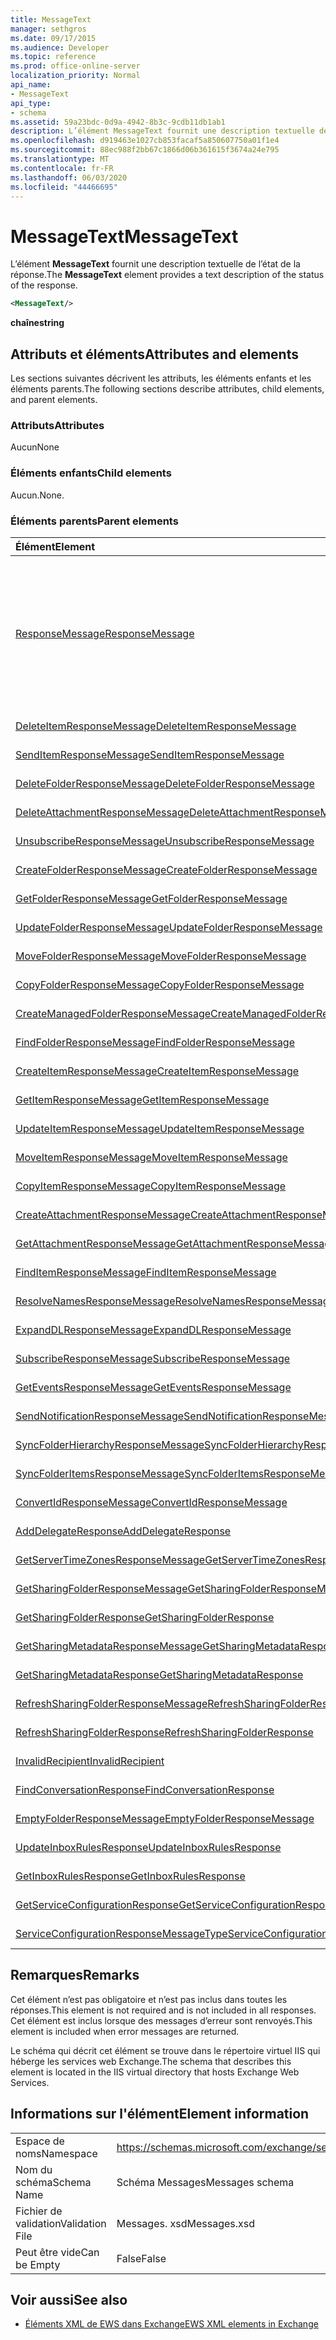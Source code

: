 ```yaml
---
title: MessageText
manager: sethgros
ms.date: 09/17/2015
ms.audience: Developer
ms.topic: reference
ms.prod: office-online-server
localization_priority: Normal
api_name:
- MessageText
api_type:
- schema
ms.assetid: 59a23bdc-0d9a-4942-8b3c-9cdb11db1ab1
description: L’élément MessageText fournit une description textuelle de l’état de la réponse.
ms.openlocfilehash: d919463e1027cb853facaf5a850607750a01f1e4
ms.sourcegitcommit: 88ec988f2bb67c1866d06b361615f3674a24e795
ms.translationtype: MT
ms.contentlocale: fr-FR
ms.lasthandoff: 06/03/2020
ms.locfileid: "44466695"
---
```

# <a name="messagetext"></a><span data-ttu-id="dcee2-103">MessageText</span><span class="sxs-lookup"><span data-stu-id="dcee2-103">MessageText</span></span>

<span data-ttu-id="dcee2-104">L’élément **MessageText** fournit une description textuelle de l’état de la réponse.</span><span class="sxs-lookup"><span data-stu-id="dcee2-104">The **MessageText** element provides a text description of the status of the response.</span></span> 
  
```XML
<MessageText/>
```

 <span data-ttu-id="dcee2-105">**chaîne**</span><span class="sxs-lookup"><span data-stu-id="dcee2-105">**string**</span></span>
## <a name="attributes-and-elements"></a><span data-ttu-id="dcee2-106">Attributs et éléments</span><span class="sxs-lookup"><span data-stu-id="dcee2-106">Attributes and elements</span></span>

<span data-ttu-id="dcee2-107">Les sections suivantes décrivent les attributs, les éléments enfants et les éléments parents.</span><span class="sxs-lookup"><span data-stu-id="dcee2-107">The following sections describe attributes, child elements, and parent elements.</span></span>
  
### <a name="attributes"></a><span data-ttu-id="dcee2-108">Attributs</span><span class="sxs-lookup"><span data-stu-id="dcee2-108">Attributes</span></span>

<span data-ttu-id="dcee2-109">Aucun</span><span class="sxs-lookup"><span data-stu-id="dcee2-109">None</span></span>
  
### <a name="child-elements"></a><span data-ttu-id="dcee2-110">Éléments enfants</span><span class="sxs-lookup"><span data-stu-id="dcee2-110">Child elements</span></span>

<span data-ttu-id="dcee2-111">Aucun.</span><span class="sxs-lookup"><span data-stu-id="dcee2-111">None.</span></span>
  
### <a name="parent-elements"></a><span data-ttu-id="dcee2-112">Éléments parents</span><span class="sxs-lookup"><span data-stu-id="dcee2-112">Parent elements</span></span>

|<span data-ttu-id="dcee2-113">**Élément**</span><span class="sxs-lookup"><span data-stu-id="dcee2-113">**Element**</span></span>|<span data-ttu-id="dcee2-114">**Description**</span><span class="sxs-lookup"><span data-stu-id="dcee2-114">**Description**</span></span>|
|:-----|:-----|
|[<span data-ttu-id="dcee2-115">ResponseMessage</span><span class="sxs-lookup"><span data-stu-id="dcee2-115">ResponseMessage</span></span>](responsemessage.md) <br/> | <span data-ttu-id="dcee2-116">Fournit des informations descriptives sur l’état de la réponse.</span><span class="sxs-lookup"><span data-stu-id="dcee2-116">Provides descriptive information about the response status.</span></span>  <br/> <br/> <span data-ttu-id="dcee2-117">Voici quelques-unes des expressions XPath possibles pour cet élément :</span><span class="sxs-lookup"><span data-stu-id="dcee2-117">The following are some of the possible XPath expressions to this element:</span></span> <br/> <br/>  `/GetUserAvailabilityResponse/FreeBusyResponseArray/FreeBusyResponse/ResponseMessage` <br/> <br/> `/GetUserAvailabilityResponse/SuggestionsResponse/ResponseMessage` <br/><br/>  `/SetUserOofSettingsResponse/ResponseMessage` <br/><br/>  `/GetUserOofSettingsResponse/ResponseMessage` <br/> |
|[<span data-ttu-id="dcee2-118">DeleteItemResponseMessage</span><span class="sxs-lookup"><span data-stu-id="dcee2-118">DeleteItemResponseMessage</span></span>](deleteitemresponsemessage.md) <br/> |<span data-ttu-id="dcee2-119">Contient l’État et le résultat d’une seule demande DeleteItem.</span><span class="sxs-lookup"><span data-stu-id="dcee2-119">Contains the status and result of a single DeleteItem request.</span></span>  <br/> |
|[<span data-ttu-id="dcee2-120">SendItemResponseMessage</span><span class="sxs-lookup"><span data-stu-id="dcee2-120">SendItemResponseMessage</span></span>](senditemresponsemessage.md) <br/> |<span data-ttu-id="dcee2-121">Contient l’État et le résultat d’une seule demande SendItem.</span><span class="sxs-lookup"><span data-stu-id="dcee2-121">Contains the status and result of a single SendItem request.</span></span>  <br/> |
|[<span data-ttu-id="dcee2-122">DeleteFolderResponseMessage</span><span class="sxs-lookup"><span data-stu-id="dcee2-122">DeleteFolderResponseMessage</span></span>](deletefolderresponsemessage.md) <br/> |<span data-ttu-id="dcee2-123">Contient l’État et le résultat d’une seule demande DeleteFolder.</span><span class="sxs-lookup"><span data-stu-id="dcee2-123">Contains the status and result of a single DeleteFolder request.</span></span>  <br/> |
|[<span data-ttu-id="dcee2-124">DeleteAttachmentResponseMessage</span><span class="sxs-lookup"><span data-stu-id="dcee2-124">DeleteAttachmentResponseMessage</span></span>](deleteattachmentresponsemessage.md) <br/> |<span data-ttu-id="dcee2-125">Contient l’État et le résultat d’une seule demande DeleteAttachment.</span><span class="sxs-lookup"><span data-stu-id="dcee2-125">Contains the status and result of a single DeleteAttachment request.</span></span>  <br/> |
|[<span data-ttu-id="dcee2-126">UnsubscribeResponseMessage</span><span class="sxs-lookup"><span data-stu-id="dcee2-126">UnsubscribeResponseMessage</span></span>](unsubscriberesponsemessage.md) <br/> |<span data-ttu-id="dcee2-127">Contient l’État et le résultat d’une demande d’annulation d’abonnement unique.</span><span class="sxs-lookup"><span data-stu-id="dcee2-127">Contains the status and result of a single Unsubscribe request.</span></span>  <br/> |
|[<span data-ttu-id="dcee2-128">CreateFolderResponseMessage</span><span class="sxs-lookup"><span data-stu-id="dcee2-128">CreateFolderResponseMessage</span></span>](createfolderresponsemessage.md) <br/> |<span data-ttu-id="dcee2-129">Contient l’État et le résultat d’une seule demande CreateFolder.</span><span class="sxs-lookup"><span data-stu-id="dcee2-129">Contains the status and result of a single CreateFolder request.</span></span>  <br/> |
|[<span data-ttu-id="dcee2-130">GetFolderResponseMessage</span><span class="sxs-lookup"><span data-stu-id="dcee2-130">GetFolderResponseMessage</span></span>](getfolderresponsemessage.md) <br/> |<span data-ttu-id="dcee2-131">Contient l’État et le résultat d’une demande GetFolder unique.</span><span class="sxs-lookup"><span data-stu-id="dcee2-131">Contains the status and result of a single GetFolder request.</span></span>  <br/> |
|[<span data-ttu-id="dcee2-132">UpdateFolderResponseMessage</span><span class="sxs-lookup"><span data-stu-id="dcee2-132">UpdateFolderResponseMessage</span></span>](updatefolderresponsemessage.md) <br/> |<span data-ttu-id="dcee2-133">Contient l’État et le résultat d’une seule demande UpdateFolder.</span><span class="sxs-lookup"><span data-stu-id="dcee2-133">Contains the status and result of a single UpdateFolder request.</span></span>  <br/> |
|[<span data-ttu-id="dcee2-134">MoveFolderResponseMessage</span><span class="sxs-lookup"><span data-stu-id="dcee2-134">MoveFolderResponseMessage</span></span>](movefolderresponsemessage.md) <br/> |<span data-ttu-id="dcee2-135">Contient l’État et le résultat d’une seule demande MoveFolder.</span><span class="sxs-lookup"><span data-stu-id="dcee2-135">Contains the status and result of a single MoveFolder request.</span></span>  <br/> |
|[<span data-ttu-id="dcee2-136">CopyFolderResponseMessage</span><span class="sxs-lookup"><span data-stu-id="dcee2-136">CopyFolderResponseMessage</span></span>](copyfolderresponsemessage.md) <br/> |<span data-ttu-id="dcee2-137">Contient l’État et le résultat d’une seule demande CopyFolder.</span><span class="sxs-lookup"><span data-stu-id="dcee2-137">Contains the status and result of a single CopyFolder request.</span></span>  <br/> |
|[<span data-ttu-id="dcee2-138">CreateManagedFolderResponseMessage</span><span class="sxs-lookup"><span data-stu-id="dcee2-138">CreateManagedFolderResponseMessage</span></span>](createmanagedfolderresponsemessage.md) <br/> |<span data-ttu-id="dcee2-139">Contient l’État et le résultat d’une seule demande CreateManagedFolder.</span><span class="sxs-lookup"><span data-stu-id="dcee2-139">Contains the status and result of a single CreateManagedFolder request.</span></span>  <br/> |
|[<span data-ttu-id="dcee2-140">FindFolderResponseMessage</span><span class="sxs-lookup"><span data-stu-id="dcee2-140">FindFolderResponseMessage</span></span>](findfolderresponsemessage.md) <br/> |<span data-ttu-id="dcee2-141">Contient l’État et le résultat d’une seule demande FindFolder.</span><span class="sxs-lookup"><span data-stu-id="dcee2-141">Contains the status and result of a single FindFolder request.</span></span>  <br/> |
|[<span data-ttu-id="dcee2-142">CreateItemResponseMessage</span><span class="sxs-lookup"><span data-stu-id="dcee2-142">CreateItemResponseMessage</span></span>](createitemresponsemessage.md) <br/> |<span data-ttu-id="dcee2-143">Contient l’État et le résultat d’une seule demande CreateItem.</span><span class="sxs-lookup"><span data-stu-id="dcee2-143">Contains the status and result of a single CreateItem request.</span></span>  <br/> |
|[<span data-ttu-id="dcee2-144">GetItemResponseMessage</span><span class="sxs-lookup"><span data-stu-id="dcee2-144">GetItemResponseMessage</span></span>](getitemresponsemessage.md) <br/> |<span data-ttu-id="dcee2-145">Contient l’État et le résultat d’une seule demande GetItem.</span><span class="sxs-lookup"><span data-stu-id="dcee2-145">Contains the status and result of a single GetItem request.</span></span>  <br/> |
|[<span data-ttu-id="dcee2-146">UpdateItemResponseMessage</span><span class="sxs-lookup"><span data-stu-id="dcee2-146">UpdateItemResponseMessage</span></span>](updateitemresponsemessage.md) <br/> |<span data-ttu-id="dcee2-147">Contient l’État et le résultat d’une seule demande UpdateItem.</span><span class="sxs-lookup"><span data-stu-id="dcee2-147">Contains the status and result of a single UpdateItem request.</span></span>  <br/> |
|[<span data-ttu-id="dcee2-148">MoveItemResponseMessage</span><span class="sxs-lookup"><span data-stu-id="dcee2-148">MoveItemResponseMessage</span></span>](moveitemresponsemessage.md) <br/> |<span data-ttu-id="dcee2-149">Contient l’État et le résultat d’une seule demande MoveItem.</span><span class="sxs-lookup"><span data-stu-id="dcee2-149">Contains the status and result of a single MoveItem request.</span></span>  <br/> |
|[<span data-ttu-id="dcee2-150">CopyItemResponseMessage</span><span class="sxs-lookup"><span data-stu-id="dcee2-150">CopyItemResponseMessage</span></span>](copyitemresponsemessage.md) <br/> |<span data-ttu-id="dcee2-151">Contient l’État et le résultat d’une demande CopyItem unique.</span><span class="sxs-lookup"><span data-stu-id="dcee2-151">Contains the status and result of a single CopyItem request.</span></span>  <br/> |
|[<span data-ttu-id="dcee2-152">CreateAttachmentResponseMessage</span><span class="sxs-lookup"><span data-stu-id="dcee2-152">CreateAttachmentResponseMessage</span></span>](createattachmentresponsemessage.md) <br/> |<span data-ttu-id="dcee2-153">Contient l’État et le résultat d’une seule demande CreateAttachment.</span><span class="sxs-lookup"><span data-stu-id="dcee2-153">Contains the status and result of a single CreateAttachment request.</span></span>  <br/> |
|[<span data-ttu-id="dcee2-154">GetAttachmentResponseMessage</span><span class="sxs-lookup"><span data-stu-id="dcee2-154">GetAttachmentResponseMessage</span></span>](getattachmentresponsemessage.md) <br/> |<span data-ttu-id="dcee2-155">Contient l’État et le résultat d’une seule demande GetAttachment.</span><span class="sxs-lookup"><span data-stu-id="dcee2-155">Contains the status and result of a single GetAttachment request.</span></span>  <br/> |
|[<span data-ttu-id="dcee2-156">FindItemResponseMessage</span><span class="sxs-lookup"><span data-stu-id="dcee2-156">FindItemResponseMessage</span></span>](finditemresponsemessage.md) <br/> |<span data-ttu-id="dcee2-157">Contient l’État et le résultat d’une seule demande FindItem.</span><span class="sxs-lookup"><span data-stu-id="dcee2-157">Contains the status and result of a single FindItem request.</span></span>  <br/> |
|[<span data-ttu-id="dcee2-158">ResolveNamesResponseMessage</span><span class="sxs-lookup"><span data-stu-id="dcee2-158">ResolveNamesResponseMessage</span></span>](resolvenamesresponsemessage.md) <br/> |<span data-ttu-id="dcee2-159">Contient l’État et le résultat d’une demande ResolveNames.</span><span class="sxs-lookup"><span data-stu-id="dcee2-159">Contains the status and result of a ResolveNames request.</span></span>  <br/> |
|[<span data-ttu-id="dcee2-160">ExpandDLResponseMessage</span><span class="sxs-lookup"><span data-stu-id="dcee2-160">ExpandDLResponseMessage</span></span>](expanddlresponsemessage.md) <br/> |<span data-ttu-id="dcee2-161">Contient l’État et le résultat d’une seule demande ExpandDL.</span><span class="sxs-lookup"><span data-stu-id="dcee2-161">Contains the status and result of a single ExpandDL request.</span></span>  <br/> |
|[<span data-ttu-id="dcee2-162">SubscribeResponseMessage</span><span class="sxs-lookup"><span data-stu-id="dcee2-162">SubscribeResponseMessage</span></span>](subscriberesponsemessage.md) <br/> |<span data-ttu-id="dcee2-163">Contient l’État et le résultat d’une demande d’abonnement unique.</span><span class="sxs-lookup"><span data-stu-id="dcee2-163">Contains the status and result of a single Subscribe request.</span></span>  <br/> |
|[<span data-ttu-id="dcee2-164">GetEventsResponseMessage</span><span class="sxs-lookup"><span data-stu-id="dcee2-164">GetEventsResponseMessage</span></span>](geteventsresponsemessage.md) <br/> |<span data-ttu-id="dcee2-165">Contient l’État et le résultat d’une demande GetEvents unique.</span><span class="sxs-lookup"><span data-stu-id="dcee2-165">Contains the status and result of a single GetEvents request.</span></span>  <br/> |
|[<span data-ttu-id="dcee2-166">SendNotificationResponseMessage</span><span class="sxs-lookup"><span data-stu-id="dcee2-166">SendNotificationResponseMessage</span></span>](sendnotificationresponsemessage.md) <br/> |<span data-ttu-id="dcee2-167">Contient l’État et le résultat d’une seule demande SendNotification.</span><span class="sxs-lookup"><span data-stu-id="dcee2-167">Contains the status and result of a single SendNotification request.</span></span>  <br/> |
|[<span data-ttu-id="dcee2-168">SyncFolderHierarchyResponseMessage</span><span class="sxs-lookup"><span data-stu-id="dcee2-168">SyncFolderHierarchyResponseMessage</span></span>](syncfolderhierarchyresponsemessage.md) <br/> |<span data-ttu-id="dcee2-169">Contient l’État et le résultat d’une demande Opérationsyncfolderhierarchy.</span><span class="sxs-lookup"><span data-stu-id="dcee2-169">Contains the status and result of a SyncFolderHierarchy request.</span></span>  <br/> |
|[<span data-ttu-id="dcee2-170">SyncFolderItemsResponseMessage</span><span class="sxs-lookup"><span data-stu-id="dcee2-170">SyncFolderItemsResponseMessage</span></span>](syncfolderitemsresponsemessage.md) <br/> |<span data-ttu-id="dcee2-171">Contient l’État et le résultat d’une demande SyncFolderItems.</span><span class="sxs-lookup"><span data-stu-id="dcee2-171">Contains the status and result of a SyncFolderItems request.</span></span>  <br/> |
|[<span data-ttu-id="dcee2-172">ConvertIdResponseMessage</span><span class="sxs-lookup"><span data-stu-id="dcee2-172">ConvertIdResponseMessage</span></span>](convertidresponsemessage.md) <br/> |<span data-ttu-id="dcee2-173">Contient l’État et le résultat d’une demande ConvertId.</span><span class="sxs-lookup"><span data-stu-id="dcee2-173">Contains the status and result of a ConvertId request.</span></span>  <br/> |
|[<span data-ttu-id="dcee2-174">AddDelegateResponse</span><span class="sxs-lookup"><span data-stu-id="dcee2-174">AddDelegateResponse</span></span>](adddelegateresponse.md) <br/> |<span data-ttu-id="dcee2-175">Contient l’État et le résultat d’une demande AddDelegate.</span><span class="sxs-lookup"><span data-stu-id="dcee2-175">Contains the status and result of an AddDelegate request.</span></span>  <br/> |
|[<span data-ttu-id="dcee2-176">GetServerTimeZonesResponseMessage</span><span class="sxs-lookup"><span data-stu-id="dcee2-176">GetServerTimeZonesResponseMessage</span></span>](getservertimezonesresponsemessage.md) <br/> |<span data-ttu-id="dcee2-177">Contient l’État et le résultat d’une demande GetServerTimeZones.</span><span class="sxs-lookup"><span data-stu-id="dcee2-177">Contains the status and result of a GetServerTimeZones request.</span></span>  <br/> |
|[<span data-ttu-id="dcee2-178">GetSharingFolderResponseMessage</span><span class="sxs-lookup"><span data-stu-id="dcee2-178">GetSharingFolderResponseMessage</span></span>](getsharingfolderresponsemessage.md) <br/> |<span data-ttu-id="dcee2-179">Contient l’État et le résultat d’une demande GetSharingFolder.</span><span class="sxs-lookup"><span data-stu-id="dcee2-179">Contains the status and result of a GetSharingFolder request.</span></span>  <br/> |
|[<span data-ttu-id="dcee2-180">GetSharingFolderResponse</span><span class="sxs-lookup"><span data-stu-id="dcee2-180">GetSharingFolderResponse</span></span>](getsharingfolderresponse.md) <br/> |<span data-ttu-id="dcee2-181">Définit une réponse à une demande GetSharingFolder.</span><span class="sxs-lookup"><span data-stu-id="dcee2-181">Defines a response to a GetSharingFolder request.</span></span>  <br/> |
|[<span data-ttu-id="dcee2-182">GetSharingMetadataResponseMessage</span><span class="sxs-lookup"><span data-stu-id="dcee2-182">GetSharingMetadataResponseMessage</span></span>](getsharingmetadataresponsemessage.md) <br/> |<span data-ttu-id="dcee2-183">Contient l’État et le résultat d’une demande GetSharingMetadata.</span><span class="sxs-lookup"><span data-stu-id="dcee2-183">Contains the status and result of a GetSharingMetadata request.</span></span>  <br/> |
|[<span data-ttu-id="dcee2-184">GetSharingMetadataResponse</span><span class="sxs-lookup"><span data-stu-id="dcee2-184">GetSharingMetadataResponse</span></span>](getsharingmetadataresponse.md) <br/> |<span data-ttu-id="dcee2-185">Définit une réponse à une demande GetSharingMetadata.</span><span class="sxs-lookup"><span data-stu-id="dcee2-185">Defines a response to a GetSharingMetadata request.</span></span>  <br/> |
|[<span data-ttu-id="dcee2-186">RefreshSharingFolderResponseMessage</span><span class="sxs-lookup"><span data-stu-id="dcee2-186">RefreshSharingFolderResponseMessage</span></span>](refreshsharingfolderresponsemessage.md) <br/> |<span data-ttu-id="dcee2-187">Contient l’État et le résultat d’une demande RefreshSharingFolder.</span><span class="sxs-lookup"><span data-stu-id="dcee2-187">Contains the status and result of a RefreshSharingFolder request.</span></span>  <br/> |
|[<span data-ttu-id="dcee2-188">RefreshSharingFolderResponse</span><span class="sxs-lookup"><span data-stu-id="dcee2-188">RefreshSharingFolderResponse</span></span>](refreshsharingfolderresponse.md) <br/> |<span data-ttu-id="dcee2-189">Définit une réponse à une demande RefreshSharingFolder.</span><span class="sxs-lookup"><span data-stu-id="dcee2-189">Defines a response to a RefreshSharingFolder request.</span></span>  <br/> |
|[<span data-ttu-id="dcee2-190">InvalidRecipient</span><span class="sxs-lookup"><span data-stu-id="dcee2-190">InvalidRecipient</span></span>](invalidrecipient.md) <br/> |<span data-ttu-id="dcee2-191">Représente un destinataire non valide pour une demande GetSharingMetadata.</span><span class="sxs-lookup"><span data-stu-id="dcee2-191">Represents an invalid recipient for a GetSharingMetadata request.</span></span>  <br/> |
|[<span data-ttu-id="dcee2-192">FindConversationResponse</span><span class="sxs-lookup"><span data-stu-id="dcee2-192">FindConversationResponse</span></span>](findconversationresponse.md) <br/> |<span data-ttu-id="dcee2-193">Contient l’État et les résultats d’une réponse **FindConversation** .</span><span class="sxs-lookup"><span data-stu-id="dcee2-193">Contains the status and results of a **FindConversation** response.</span></span>  <br/> |
|[<span data-ttu-id="dcee2-194">EmptyFolderResponseMessage</span><span class="sxs-lookup"><span data-stu-id="dcee2-194">EmptyFolderResponseMessage</span></span>](emptyfolderresponsemessage.md) <br/> |<span data-ttu-id="dcee2-195">Contient l’État et le résultat d’une seule demande **EmptyFolder** .</span><span class="sxs-lookup"><span data-stu-id="dcee2-195">Contains the status and result of a single **EmptyFolder** request.</span></span>  <br/> |
|[<span data-ttu-id="dcee2-196">UpdateInboxRulesResponse</span><span class="sxs-lookup"><span data-stu-id="dcee2-196">UpdateInboxRulesResponse</span></span>](updateinboxrulesresponse.md) <br/> |<span data-ttu-id="dcee2-197">Contient une réponse à une demande **UpdateInboxRules** .</span><span class="sxs-lookup"><span data-stu-id="dcee2-197">Contains a response to an **UpdateInboxRules** request.</span></span>  <br/> |
|[<span data-ttu-id="dcee2-198">GetInboxRulesResponse</span><span class="sxs-lookup"><span data-stu-id="dcee2-198">GetInboxRulesResponse</span></span>](getinboxrulesresponse.md) <br/> |<span data-ttu-id="dcee2-199">Contient une réponse à une demande **GetInboxRules** .</span><span class="sxs-lookup"><span data-stu-id="dcee2-199">Contains a response to a **GetInboxRules** request.</span></span>  <br/> |
|[<span data-ttu-id="dcee2-200">GetServiceConfigurationResponse</span><span class="sxs-lookup"><span data-stu-id="dcee2-200">GetServiceConfigurationResponse</span></span>](getserviceconfigurationresponse.md) <br/> |<span data-ttu-id="dcee2-201">Contient une réponse à une demande **GetServiceConfiguration** .</span><span class="sxs-lookup"><span data-stu-id="dcee2-201">Contains a response to a **GetServiceConfiguration** request.</span></span>  <br/> |
|[<span data-ttu-id="dcee2-202">ServiceConfigurationResponseMessageType</span><span class="sxs-lookup"><span data-stu-id="dcee2-202">ServiceConfigurationResponseMessageType</span></span>](serviceconfigurationresponsemessagetype.md) <br/> |<span data-ttu-id="dcee2-203">Contient les paramètres de configuration du service.</span><span class="sxs-lookup"><span data-stu-id="dcee2-203">Contains service configuration settings.</span></span>  <br/> |
   
## <a name="remarks"></a><span data-ttu-id="dcee2-204">Remarques</span><span class="sxs-lookup"><span data-stu-id="dcee2-204">Remarks</span></span>

<span data-ttu-id="dcee2-205">Cet élément n’est pas obligatoire et n’est pas inclus dans toutes les réponses.</span><span class="sxs-lookup"><span data-stu-id="dcee2-205">This element is not required and is not included in all responses.</span></span> <span data-ttu-id="dcee2-206">Cet élément est inclus lorsque des messages d’erreur sont renvoyés.</span><span class="sxs-lookup"><span data-stu-id="dcee2-206">This element is included when error messages are returned.</span></span> 
  
<span data-ttu-id="dcee2-207">Le schéma qui décrit cet élément se trouve dans le répertoire virtuel IIS qui héberge les services web Exchange.</span><span class="sxs-lookup"><span data-stu-id="dcee2-207">The schema that describes this element is located in the IIS virtual directory that hosts Exchange Web Services.</span></span>
  
## <a name="element-information"></a><span data-ttu-id="dcee2-208">Informations sur l'élément</span><span class="sxs-lookup"><span data-stu-id="dcee2-208">Element information</span></span>

|||
|:-----|:-----|
|<span data-ttu-id="dcee2-209">Espace de noms</span><span class="sxs-lookup"><span data-stu-id="dcee2-209">Namespace</span></span>  <br/> |https://schemas.microsoft.com/exchange/services/2006/messages  <br/> |
|<span data-ttu-id="dcee2-210">Nom du schéma</span><span class="sxs-lookup"><span data-stu-id="dcee2-210">Schema Name</span></span>  <br/> |<span data-ttu-id="dcee2-211">Schéma Messages</span><span class="sxs-lookup"><span data-stu-id="dcee2-211">Messages schema</span></span>  <br/> |
|<span data-ttu-id="dcee2-212">Fichier de validation</span><span class="sxs-lookup"><span data-stu-id="dcee2-212">Validation File</span></span>  <br/> |<span data-ttu-id="dcee2-213">Messages. xsd</span><span class="sxs-lookup"><span data-stu-id="dcee2-213">Messages.xsd</span></span>  <br/> |
|<span data-ttu-id="dcee2-214">Peut être vide</span><span class="sxs-lookup"><span data-stu-id="dcee2-214">Can be Empty</span></span>  <br/> |<span data-ttu-id="dcee2-215">False</span><span class="sxs-lookup"><span data-stu-id="dcee2-215">False</span></span>  <br/> |
   
## <a name="see-also"></a><span data-ttu-id="dcee2-216">Voir aussi</span><span class="sxs-lookup"><span data-stu-id="dcee2-216">See also</span></span>

- [<span data-ttu-id="dcee2-217">Éléments XML de EWS dans Exchange</span><span class="sxs-lookup"><span data-stu-id="dcee2-217">EWS XML elements in Exchange</span></span>](ews-xml-elements-in-exchange.md)

